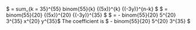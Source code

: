 $ = sum\_{k = 35}^{55} binom{55}{k} {(5x)}^{k} {(-3y)}^{n-k} $
$ = binom{55}{20} {(5x)}^{20} {(-3y)}^{35} $
$ = - binom{55}{20} 5^{20} 3^{35} x^{20} y^{35}$
The coefficient is $ - binom{55}{20} 5^{20} 3^{35} $
